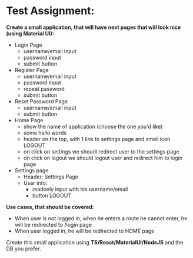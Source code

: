 # Test Assignment:

**Create a small application, that will have next pages that will look nice (using Material UI):**
- Login Page
    - username/email input
    - password input
    - submit button
- Register Page
  - username/email input
  - password input
  - repeat password
  - submit button
- Reset Password Page
    - username/email input
    - submit button
- Home Page
  - show the name of application (choose the one you'd like)
  - some hello words 
  - header on the top, with 1 link to settings page and small icon LOGOUT
  - on click on settings we shoudl redirect user to the settings page
  - on click on logout we should logout user and redirect him to login page
- Settings page
  - Header: Settings Page
  - User info:
    - readonly input with his username/email
    - button LOGOUT

**Use cases, that should be covered:**

- When user is not logged in, when he enters a route he cannot enter, he will be redirected to /login page
- When user logged in, he will be redirected to HOME page

Create this small application using **TS/React/MaterialUI/NodeJS** and the DB you prefer.
